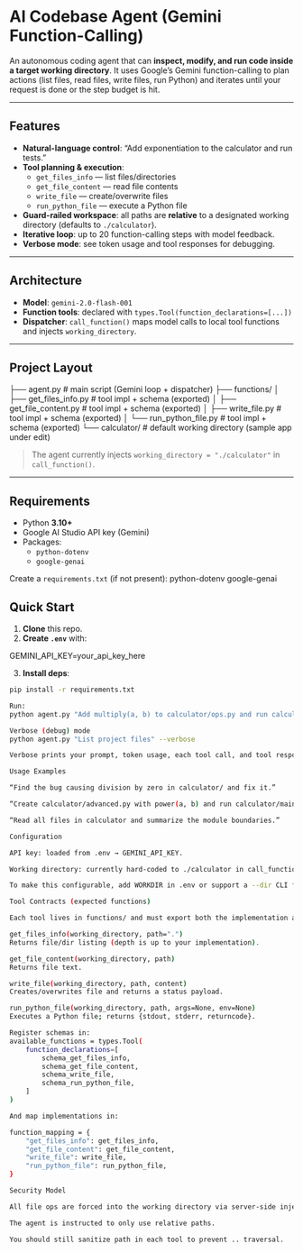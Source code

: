 # AI Codebase Agent (Gemini Function-Calling)

An autonomous coding agent that can **inspect, modify, and run code inside a target working directory**. It uses Google’s Gemini function-calling to plan actions (list files, read files, write files, run Python) and iterates until your request is done or the step budget is hit.

---

## Features

- **Natural-language control**: “Add exponentiation to the calculator and run tests.”
- **Tool planning & execution**:
  - `get_files_info` — list files/directories
  - `get_file_content` — read file contents
  - `write_file` — create/overwrite files
  - `run_python_file` — execute a Python file
- **Guard-railed workspace**: all paths are **relative** to a designated working directory (defaults to `./calculator`).
- **Iterative loop**: up to 20 function-calling steps with model feedback.
- **Verbose mode**: see token usage and tool responses for debugging.

---

## Architecture



- **Model**: `gemini-2.0-flash-001`
- **Function tools**: declared with `types.Tool(function_declarations=[...])`
- **Dispatcher**: `call_function()` maps model calls to local tool functions and injects `working_directory`.

---

## Project Layout


├── agent.py # main script (Gemini loop + dispatcher)
├── functions/
│ ├── get_files_info.py # tool impl + schema (exported)
│ ├── get_file_content.py # tool impl + schema (exported)
│ ├── write_file.py # tool impl + schema (exported)
│ └── run_python_file.py # tool impl + schema (exported)
└── calculator/ # default working directory (sample app under edit)

> The agent currently injects `working_directory = "./calculator"` in `call_function()`.

---

## Requirements

- Python **3.10+**
- Google AI Studio API key (Gemini)
- Packages:
  - `python-dotenv`
  - `google-genai`

Create a `requirements.txt` (if not present):
python-dotenv
google-genai

## Quick Start

1. **Clone** this repo.
2. **Create `.env`** with:

GEMINI_API_KEY=your_api_key_here

3. **Install deps**:
```bash
pip install -r requirements.txt

Run:
python agent.py "Add multiply(a, b) to calculator/ops.py and run calculator/main.py"

Verbose (debug) mode
python agent.py "List project files" --verbose

Verbose prints your prompt, token usage, each tool call, and tool responses.

Usage Examples

“Find the bug causing division by zero in calculator/ and fix it.”

“Create calculator/advanced.py with power(a, b) and run calculator/main.py.”

“Read all files in calculator and summarize the module boundaries.”

Configuration

API key: loaded from .env → GEMINI_API_KEY.

Working directory: currently hard-coded to ./calculator in call_function().

To make this configurable, add WORKDIR in .env or support a --dir CLI flag and thread it to the tools.

Tool Contracts (expected functions)

Each tool lives in functions/ and must export both the implementation and the schema used in function_declarations.

get_files_info(working_directory, path=".")
Returns file/dir listing (depth is up to your implementation).

get_file_content(working_directory, path)
Returns file text.

write_file(working_directory, path, content)
Creates/overwrites file and returns a status payload.

run_python_file(working_directory, path, args=None, env=None)
Executes a Python file; returns {stdout, stderr, returncode}.

Register schemas in:
available_functions = types.Tool(
    function_declarations=[
        schema_get_files_info,
        schema_get_file_content,
        schema_write_file,
        schema_run_python_file,
    ]
)

And map implementations in:

function_mapping = {
    "get_files_info": get_files_info,
    "get_file_content": get_file_content,
    "write_file": write_file,
    "run_python_file": run_python_file,
}

Security Model

All file ops are forced into the working directory via server-side injection.

The agent is instructed to only use relative paths.

You should still sanitize path in each tool to prevent .. traversal.
